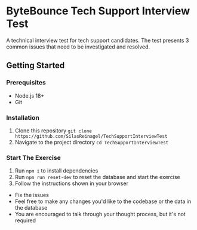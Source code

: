 # ByteBounce Tech Support Interview Test

A technical interview test for tech support candidates. The test presents 3 common issues that need to be investigated and resolved.

## Getting Started

### Prerequisites
- Node.js 18+
- Git

### Installation

1. Clone this repository `git clone https://github.com/SilasReinagel/TechSupportInterviewTest`
2. Navigate to the project directory `cd TechSupportInterviewTest`

### Start The Exercise

1. Run `npm i` to install dependencies
2. Run `npm run reset-dev` to reset the database and start the exercise
3. Follow the instructions shown in your browser
  - Fix the issues
  - Feel free to make any changes you'd like to the codebase or the data in the database
  - You are encouraged to talk through your thought process, but it's not required
